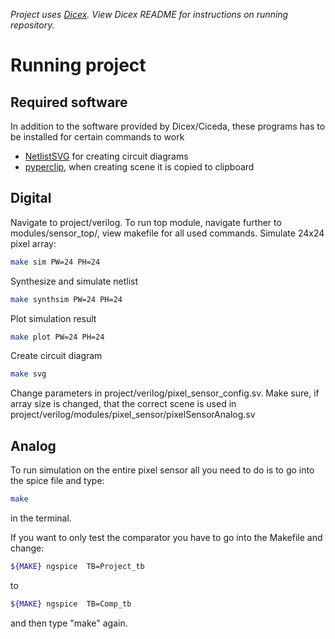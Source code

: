 *Project uses [Dicex](https://github.com/wulffern/dicex). View Dicex README for instructions on running repository.*

# Running project
## Required software
In addition to the software provided by Dicex/Ciceda, these programs has to be installed for certain commands to work
* [NetlistSVG](https://github.com/nturley/netlistsvg) for creating circuit diagrams
* [pyperclip](https://pypi.org/project/pyperclip/), when creating scene it is copied to clipboard

## Digital
Navigate to project/verilog. To run top module, navigate further to modules/sensor_top/, view makefile for all used commands. 
Simulate 24x24 pixel array:
``` sh
make sim PW=24 PH=24
```

Synthesize and simulate netlist
```sh
make synthsim PW=24 PH=24
```

Plot simulation result
``` sh
make plot PW=24 PH=24
```

Create circuit diagram
``` sh
make svg
```

Change parameters in project/verilog/pixel_sensor_config.sv. Make sure, if array size is changed, that the correct scene is used in project/verilog/modules/pixel_sensor/pixelSensorAnalog.sv

## Analog

To run simulation on the entire pixel sensor all you need to do is to go into the spice file and type:
``` sh
make
```
in the terminal.

If you want to only test the comparator you have to go into the Makefile and change:
``` sh
${MAKE} ngspice	 TB=Project_tb
```
to
``` sh
${MAKE} ngspice	 TB=Comp_tb
```
and then type "make" again.

